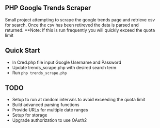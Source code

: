 PHP Google Trends Scraper
--------------------------

Small project attempting to scrape the google trends page and retrieve csv for search. Once the csv has been retireved the data is parsed and returned.
**Note: If this is run frequently you will quickly exceed the quota limit

Quick Start
-----------
- In Cred.php file input Google Username and Password
- Update trends_scrape.php with desired search term
- Run `php trends_scrape.php`

TODO
----
- Setup to run at random intervals to avoid exceeding the quota limit
- Build advanced parsing functions
- Provide URLs for multiple date ranges
- Setup for storage
- Upgrade authorization to use OAuth2
